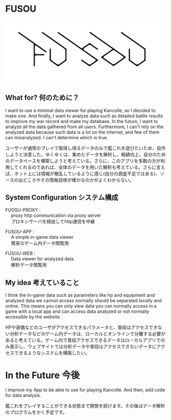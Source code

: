 # FUSOU

![FUSOU](image.png)

## What for? 何のために？
I want to use a minimal data viewer for playing Kancolle, so I decided to make one.
And finally, I want to analyze data such as detailed battle results to improve my war record and make my database. In the future, I want to analyze all the data gathered from all users.
Furthermore, I can't rely on the analyzed data because such data is a lot on the internet, and few of them can misanalyzed. I can't determine which is true.

ユーザーが通常のプレイで取得し得るデータのみで艦これを遊びたいため、自作しようと決意した。ゆくゆくは、集めたデータを解析し、戦績向上、自分のためのデータベースを構築しようと考えている。さらに、このアプリを多数の方が利用してくれるのであれば、全体のデータを用いた解析も考えている。さらに言えば、ネット上には情報が散乱しているように感じ(自分の調査不足ではある)、ソースの出どころやその情報自体が確かなのかがよくわからない。

## System Configuration システム構成
FUOSU-PROXY : <br>
&emsp; proxy http communication via proxy server<br>
&emsp; プロキシサーバを経由してhttp通信を中継

FUSOU-APP : <br>
&emsp; A simple in-game data viewer<br>
&emsp; 簡易なゲーム内データ閲覧用

FUSOU-WEB : <br>
&emsp; Data viewer for analyzed data<br>
&emsp; 解析データ閲覧用

## My idea 考えていること
I think the in-game data such as parameters like hp and equipment and analyzed data we cannot access normally should be separated locally and online. This means you can only view data you can normally access in a game with a local app and can access data analyzed or not normally accessible by the website.

HPや装備などのユーザがアクセスできるパラメータと、普段はアクセスできない分析データなどのゲーム内データは、ローカルとオンラインで分離する必要があると考えている。ゲーム内で普段アクセスできるデータはローカルアプリでのみ表示し、ウェブサイトでは分析データや普段はアクセスできないデータにアクセスできるようなシステムを構築したい。

# In the Future 今後
I improve my App to be able to use for playing Kancolle. And then, add code for data analysis.

艦これをプレイすることができる状態まで開発を続けます。その後はデータ解析のプログラムをかく予定です。
